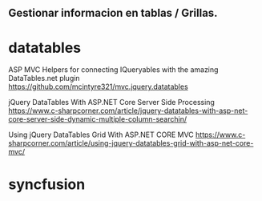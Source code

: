 
Gestionar informacion en tablas / Grillas. 
---------------------------------------------


datatables
==========


ASP MVC Helpers for connecting IQueryables with the amazing DataTables.net plugin 
https://github.com/mcintyre321/mvc.jquery.datatables


jQuery DataTables With ASP.NET Core Server Side Processing
https://www.c-sharpcorner.com/article/jquery-datatables-with-asp-net-core-server-side-dynamic-multiple-column-searchin/


Using jQuery DataTables Grid With ASP.NET CORE MVC
https://www.c-sharpcorner.com/article/using-jquery-datatables-grid-with-asp-net-core-mvc/


syncfusion
==========

